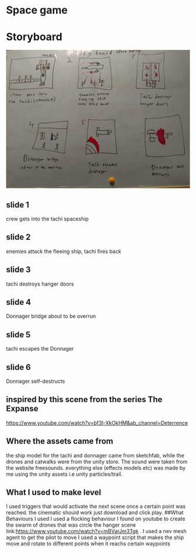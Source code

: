 # Space game

# Storyboard
 
![](/images/storyboard.jpg)

## slide 1
crew gets into the tachi spaceship
## slide 2
enemies attack the fleeing ship, tachi fires back
## slide 3
tachi destroys hanger doors
## slide 4
Donnager bridge about to be overrun 
## slide 5
tachi escapes the Donnager
## slide 6
Donnager self-destructs

## inspired by this scene from the series The Expanse
https://www.youtube.com/watch?v=bf3I-XkOkHM&ab_channel=Deterrence
## Where the assets came from 
the ship model for the tachi and donnager came from sketchfab, while the drones and catwalks were from the unity store.
The sound were taken from the website freesounds.
everything else (effects models etc) was made by me using the unity assets i.e unity particles/trail.
## What I used to make level
I used triggers that would activate the next scene once a certain point was reached. the cinematic should work just download and click play.
##What Behaviours I used 
I used a flocking behaviour I found on youtube to create the swarm of drones that was circle the hanger scene link:https://www.youtube.com/watch?v=mBVarJm3Tgk .
I used a nev mesh agent to get the pilot to move 
I used a waypoint script that makes the ship move and rotate to different points when it reachs certain waypoints
